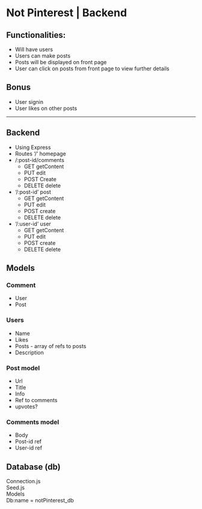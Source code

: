 # Not Pinterest | Backend

## Functionalities:

- Will have users
- Users can make posts
- Posts will be displayed on front page
- User can click on posts from front page to view further details

## Bonus

- User signin
- User likes on other posts

<hr>

## Backend

- Using Express
- Routes ‘/’ homepage
- /:post-id/comments
  - GET getContent
  - PUT edit
  - POST Create
  - DELETE delete
- ‘/:post-id’ post
  - GET getContent
  - PUT edit
  - POST create
  - DELETE delete
- ‘/:user-id’ user
  - GET getContent
  - PUT edit
  - POST create
  - DELETE delete

## Models

### Comment

- User
- Post

### Users

- Name
- Likes
- Posts - array of refs to posts
- Description

### Post model

- Url
- Title
- Info
- Ref to comments
- upvotes?

### Comments model

- Body
- Post-id ref
- User-id ref

## Database (db)

Connection.js  
Seed.js  
Models  
Db:name = notPinterest_db
